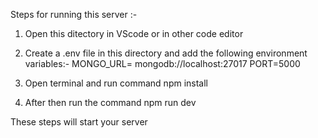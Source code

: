 Steps for running this server :-

1. Open this ditectory in VScode or in other code editor

2. Create a .env file in this directory and add the following environment variables:-
   MONGO_URL= mongodb://localhost:27017
   PORT=5000

3. Open terminal and run command npm install
4. After then run the command npm run dev

These steps will start your server
